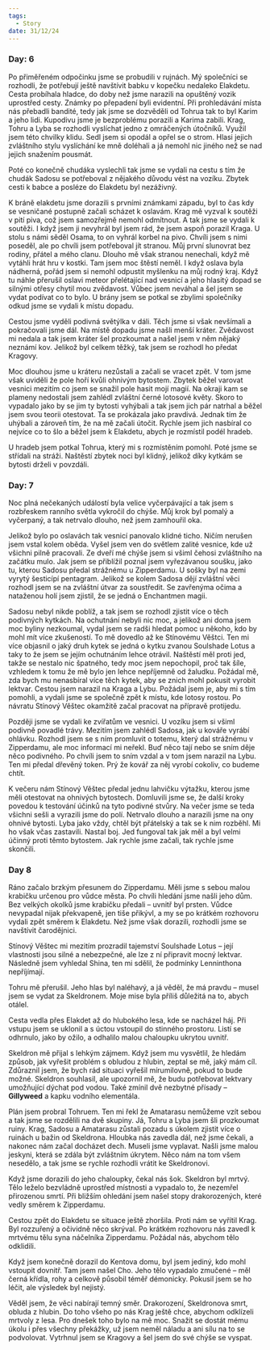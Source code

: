 ```yaml
---
tags:
  - Story
date: 31/12/24
---
```


### Day: 6
Po přiměřeném odpočinku jsme se probudili v rujnách. Mý společníci se rozhodli, že potřebují ještě navštívit babku v kopečku nedaleko Elakdetu.
Cesta probíhala hladce, do doby než jsme narazili na opuštěný vozik uprostřed cesty. Známky po přepadení byli evidentní. Při prohledávání místa nás přebadli bandité, tedy jak jsme se dozvěděli od Tohrua tak to byl Karim a jeho lidi.
Kupodivu jsme je bezproblému porazili a Karima zabili. Krag, Tohru a Lyba se rozhodli vyslíchat jedno z omráčených útočníků. Využil jsem této chvilky klidu. Sedl jsem si opodál a opřel se o strom. Hlasi jejich zvláštního stylu vyslíchání ke mně doléhali a já nemohl nic jiného než se nad jejich snažením pousmát.

Poté co konečně chudáka vyslechli tak jsme se vydali na cestu s tím že chudák Sadosu se potřeboval z nějakého důvodu vést na vozíku. Zbytek cesti k babce a posléze do Elakdetu byl nezáživný.

K bráně elakdetu jsme dorazili s prvními známkami západu, byl to čas kdy se vesničané postupně začali scházet k oslavám.
Krag mě vyzval k soutěži v pití piva, což jsem samozřejmě nemohl odmítnout. A tak jsme se vydali k soutěži. I když jsem ji nevyhrál byl jsem rád, že jsem aspoň porazil Kraga.
U stolu s námi sěděl Osama, to on vyhrál korbel na pivo. Chvíli jsem s nimi poseděl, ale po chvíli jsem potřeboval jít stranou. Můj první slunovrat bez rodiny, přátel a mého clanu.
Dlouho mě však stranou nenechali, když mě vytáhli hrát hru v kostki. Tam jsem moc štěstí neměl.
I když oslava byla nádherná, pořád jsem si nemohl odpustit myšlenku na můj rodný kraj. Když tu náhle přerušil oslavi meteor přelétající nad vesnicí a jeho hlasitý dopad se silnými otřesy chytil mou zvědavost. Vůbec jsem neváhal a šel jsem se vydat podívat co to bylo. U brány jsem se potkal se zbylimi společníky odkud jsme se vydali k místu dopadu.

Cestou jsme vyděli podivná světýlka v dáli. Těch jsme si však nevšímali a pokračovali jsme dál. Na místě dopadu jsme našli menší kráter. Zvědavost mi nedala a tak jsem kráter šel prozkoumat a našel jsem v něm nějaký neznámí kov. Jelikož byl celkem těžký, tak jsem se rozhodl ho předat Kragovy.

Moc dlouhou jsme u kráteru nezůstali a začali se vracet zpět. V tom jsme však uviděli že pole hoří kvůli ohnivým bytostem. Zbytek běžel varovat vesnici mezitím co jsem se snažil pole hasit mojí magií. Na okraji kam se plameny nedostali jsem zahlédl zvláštní černé lotosové květy. Skoro to vypadalo jako by se jim ty bytosti vyhýbali a tak jsem jich pár natrhal a běžel jsem svou teorii otestovat. Ta se prokázala jako pravdivá. Jednak tím že uhýbali a zároveň tím, že na mě začali útočit. Rychle jsem jich nasbíral co nejvíce co to šlo a běžel jsem k Elakdetu, abych je rozmístil podél hradeb.

U hradeb jsem potkal Tohrua, který mi s rozmístěním pomohl. Poté jsme se střídali na stráži. Naštěstí zbytek noci byl klidný, jelikož díky kytkám se bytosti drželi v povzdáli.

### Day: 7
Noc plná nečekaných událostí byla velice vyčerpávající a tak jsem s rozbřeskem ranního světla vykročil do chýše. Můj krok byl pomalý a vyčerpaný, a tak netrvalo dlouho, než jsem zamhouřil oka.

Jelikož bylo po oslavách tak vesnicí panovalo klidné ticho. Ničím nerušen jsem vstal kolem oběda. Vyšel jsem ven do světlem zalité vesnice, kde už všichni pilně pracovali. Ze dveří mé chýše jsem si všiml čehosi zvláštního na začátku mulo. Jak jsem se přiblížil poznal jsem vyřezávanou soušku, jako tu, kterou Sadosu předal strážnému u Zipperdamu. U sošky byl na zemi vyrytý šesticípí pentagram. Jelikož se kolem Sadosa dějí zvláštní věci rozhodl jsem se na zvláštní útvar za soustředit. Se zavřenýma očima a nataženou holí jsem zjistil, že se jedná o Enchantmen magii.

Sadosu nebyl nikde poblíž, a tak jsem se rozhodl zjistit více o těch podivných kytkách. Na ochutnání nebyli nic moc, a jelikož ani doma jsem moc byliny nezkoumal, vydal jsem se radši hledat pomoc u někoho, kdo by mohl mít více zkušeností. To mě dovedlo až ke Stínovému Věštci. Ten mi více objasnil o jaký druh kytek se jedná o kytku zvanou Soulshade Lotus a taky to že jsem se jejím ochutnáním lehce otrávil. Naštěstí měl proti jed, takže se nestalo nic špatného, tedy moc jsem nepochopil, proč tak šíle, vzhledem k tomu že mě bylo jen lehce nepříjemně od žaludku. Požádal mě, zda bych mu nenasbíral více těch kytek, aby se znich mohl pokusit vyrobit lektvar.
Cestou jsem narazil na Kraga a Lybu. Požádal jsem je, aby mi s tím pomohli, a vydali jsme se společně zpět k místu, kde lotosy rostou. Po návratu Stínový Věštec okamžitě začal pracovat na přípravě protijedu.

Později jsme se vydali ke zvířatům ve vesnici. U vozíku jsem si všiml podivně povadlé trávy. Mezitím jsem zahlédl Sadosa, jak u kováře vyrábí ohlávku. Rozhodl jsem se s ním promluvit o totemu, který dal strážnému v Zipperdamu, ale moc informací mi neřekl. Buď něco tají nebo se sním děje něco podivného. Po chvíli jsem to sním vzdal a v tom jsem narazil na Lybu. Ten mi předal dřevěný token. Prý že kovář za něj vyrobí cokoliv, co budeme chtít.

K večeru nám Stínový Věštec předal jednu lahvičku výtažku, kterou jsme měli otestovat na ohnivých bytostech. Domluvili jsme se, že další kroky povedou k testování účinků na tyto podivné stvůry. Na večer jsme se teda všichni sešli a vyrazili jsme do polí. Netrvalo dlouho a narazili jsme na ony ohnivé bytosti. Lyba jako vždy, chtěl být přátelský a tak se k nim rozběhl. Mi ho však včas zastavili.
Nastal boj. Jed fungoval tak jak měl a byl velmi účinný proti těmto bytostem. Jak rychle jsme začali, tak rychle jsme skončili.

### Day 8
Ráno začalo brzkým přesunem do Zipperdamu. Měli jsme s sebou malou krabičku určenou pro vůdce města. Po chvíli hledání jsme našli jeho dům. Bez velkých okolků jsme krabičku předali – uvnitř byl prsten. Vůdce nevypadal nijak překvapeně, jen tiše přikývl, a my se po krátkém rozhovoru vydali zpět směrem k Elakdetu. Než jsme však dorazili, rozhodli jsme se navštívit čarodějnici.

Stínový Věštec mi mezitím prozradil tajemství Soulshade Lotus – její vlastnosti jsou silné a nebezpečné, ale lze z ní připravit mocný lektvar. 
Následně jsem vyhledal Shina, ten mi sdělil, že podmínky Lenninthona nepříjímají.

Tohru mě přerušil. Jeho hlas byl naléhavý, a já věděl, že má pravdu – musel jsem se vydat za Skeldronem. Moje mise byla příliš důležitá na to, abych otálel.

Cesta vedla přes Elakdet až do hlubokého lesa, kde se nacházel háj. Při vstupu jsem se uklonil a s úctou vstoupil do stinného prostoru. Listí se odhrnulo, jako by ožilo, a odhalilo malou chaloupku ukrytou uvnitř.

Skeldron mě přijal s lehkým zájmem. Když jsem mu vysvětlil, že hledám způsob, jak vyřešit problém s obludou z hlubin, zeptal se mě, jaký mám cíl. Zdůraznil jsem, že bych rád situaci vyřešil mírumilovně, pokud to bude možné. Skeldron souhlasil, ale upozornil mě, že budu potřebovat lektvary umožňující dýchat pod vodou. Také zmínil dvě nezbytné přísady – **Gillyweed** a kapku vodního elementála.

Plán jsem probral Tohruem. Ten mi řekl že Amatarasu nemůžeme vzít sebou a tak jsme se rozdělili na dvě skupiny. Já, Tohru a Lyba jsem šli prozkoumat ruiny. Krag, Sadosu a Amatarasu zůstali pozadu s úkolem zjistit více o ruinách u bažin od Skeldrona.
Hloubka nás zavedla dál, než jsme čekali, a nakonec nám začal docházet dech. Museli jsme vyplavat. Našli jsme malou jeskyni, která se zdála být zvláštním úkrytem. Něco nám na tom všem nesedělo, a tak jsme se rychle rozhodli vrátit ke Skeldronovi.

Když jsme dorazili do jeho chaloupky, čekal nás šok. Skeldron byl mrtvý. Tělo leželo bezvládně uprostřed místnosti a vypadalo to, že nezemřel přirozenou smrtí. Při bližším ohledání jsem našel stopy drakorozených, které vedly směrem k Zipperdamu.

Cestou zpět do Elakdetu se situace ještě zhoršila. Proti nám se vyřítil Krag. Byl rozzuřený a očividně něco skrýval. Po krátkém rozhovoru nás zavedl k mrtvému tělu syna náčelníka Zipperdamu. Požádal nás, abychom tělo odklidili.

Když jsem konečně dorazil do  Kentova domu, byl jsem jediný, kdo mohl vstoupit dovnitř. Tam jsem našel Cho. Jeho tělo vypadalo zmučené – měl černá křídla, rohy a celkově působil téměř démonicky. Pokusil jsem se ho léčit, ale výsledek byl nejistý.

Věděl jsem, že věci nabírají temný směr. Drakorození, Skeldronova smrt, obluda z hlubin. Do toho všeho po nás Krag ještě chce, abychom odklízeli mrtvoly z lesa. Pro dnešek toho bylo na mě moc. Snažit se dostát mému úkolu i přes všechny překážky, už jsem neměl náladu a ani sílu na to se podvolovat. Vytrhnul jsem se Kragovy a šel jsem do své chýše se vyspat.